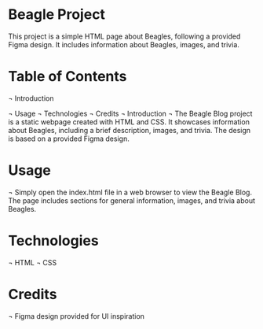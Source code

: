 # Beagle Project
This project is a simple HTML page about Beagles, following a provided Figma design. It includes information about Beagles, images, and trivia.

# Table of Contents
¬ Introduction

¬ Usage
¬ Technologies
¬ Credits
¬ Introduction
¬ The Beagle Blog project is a static webpage created with HTML and CSS. It showcases information about Beagles, including a brief description, images, and trivia. The design is based on a provided Figma design.

# Usage
¬ Simply open the index.html file in a web browser to view the Beagle Blog. The page includes sections for general information, images, and trivia about Beagles.

# Technologies
¬ HTML
¬ CSS

# Credits
¬ Figma design provided for UI inspiration
